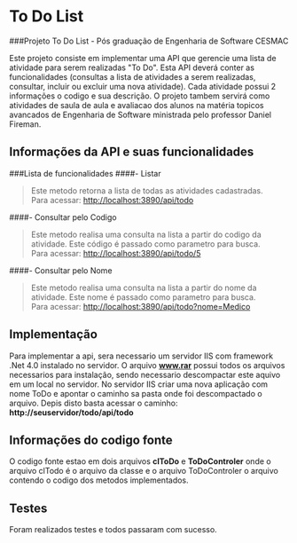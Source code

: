 # To Do List
###Projeto To Do List - Pós graduação de Engenharia de Software CESMAC   

Este projeto consiste em implementar uma API que gerencie uma lista de atividade para serem realizadas "To Do". Esta API deverá conter as funcionalidades (consultas a lista de atividades a serem realizadas, consultar, incluir ou excluir uma nova atividade). Cada atividade possui 2 informações o codigo e sua descrição. O projeto tambem servirá como atividades de saula de aula e avaliacao dos alunos na matéria topicos avancados de Engenharia de Software ministrada pelo professor Daniel Fireman.

## Informações da API e suas funcionalidades  
###Lista de funcionalidades
####- Listar
>Este metodo retorna a lista de todas as atividades cadastradas.  
Para acessar: [http://localhost:3890/api/todo](http://localhost:3890/api/todo)  

####- Consultar pelo Codigo
>Este metodo realisa uma consulta na lista a partir do codigo da atividade. Este código é passado como parametro para busca.  
Para acessar: [http://localhost:3890/api/todo/5](http://localhost:3890/api/todo/5)

####- Consultar pelo Nome
>Este metodo realisa uma consulta na lista a partir do nome da atividade. Este nome é passado como parametro para busca.  
Para acessar: [http://localhost:3890/api/todo?nome=Medico](http://localhost:3890/api/todo?nome=Medico)


## Implementação
Para implementar a api, sera necessario um servidor IIS com framework .Net 4.0 instalado no servidor.
O arquivo **www.rar** possui todos os arquivos necessarios para instalação, sendo necessario descompactar este aquivo em um local no servidor. No servidor IIS criar uma nova aplicação com nome ToDo e apontar o caminho sa pasta onde foi descompactado o arquivo. Depis disto basta acessar o caminho: **http://seuservidor/todo/api/todo**
  
## Informações do codigo fonte
O codigo fonte estao em dois arquivos **clToDo** e **ToDoControler** onde o arquivo clTodo é o arquivo da classe e o arquivo ToDoControler o arquivo contendo o codigo dos metodos implementados.


## Testes
Foram realizados testes e todos passaram com sucesso.

